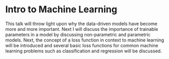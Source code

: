 # Intro to Machine Learning
This talk will throw light upon why the data-driven models have become more and more important. Next I will discuss the importance of trainable parameters in a model by discussing non-parametric and parametric models. Next, the concept of a loss function in context to machine learning will be introduced and several basic loss functions for common machine learning problems such as classification and regression will be discussed.
